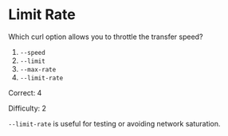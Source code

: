 # Limit Rate

Which curl option allows you to throttle the transfer speed?

1. `--speed`
2. `--limit`
3. `--max-rate`
4. `--limit-rate`

Correct: 4

Difficulty: 2 

`--limit-rate` is useful for testing or avoiding network saturation.
